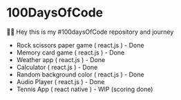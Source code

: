 # 100DaysOfCode

👋🏼 Hey this is my #100daysOfCode repository and journey

- Rock scissors paper game ( react.js ) - Done
- Memory card game ( react.js ) - Done
- Weather app ( react.js ) - Done
- Calculator ( react.js ) - Done
- Random background color ( react.js ) - Done
- Audio Player ( react.js ) - Done
- Tennis App ( react native ) - WIP (scoring done)
